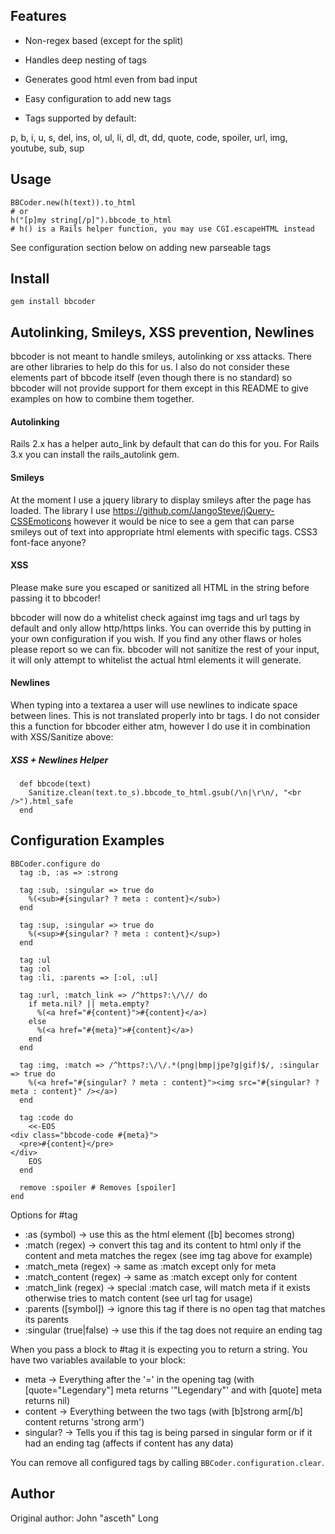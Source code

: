 Features
--------

* Non-regex based (except for the split)
* Handles deep nesting of tags
* Generates good html even from bad input
* Easy configuration to add new tags

* Tags supported by default:

p, b, i, u, s, del, ins, ol, ul, li, dl, dt, dd, quote, code, spoiler, url, img, youtube, sub, sup

Usage
--------

    BBCoder.new(h(text)).to_html
    # or
    h("[p]my string[/p]").bbcode_to_html
    # h() is a Rails helper function, you may use CGI.escapeHTML instead

See configuration section below on adding new parseable tags


Install
-------

    gem install bbcoder


Autolinking, Smileys, XSS prevention, Newlines
--------------------------------------

bbcoder is not meant to handle smileys, autolinking or xss attacks.  There are other libraries to help do this for us.  I also do not consider these elements part of bbcode itself (even though there is no standard) so bbcoder will not provide support for them except in this README to give examples on how to combine them together.


#### Autolinking
Rails 2.x has a helper auto_link by default that can do this for you.  For Rails 3.x you can install the rails_autolink gem.


#### Smileys
At the moment I use a jquery library to display smileys after the page has loaded.  The library I use https://github.com/JangoSteve/jQuery-CSSEmoticons however it would be nice to see a gem that can parse smileys out of text into appropriate html elements with specific tags.  CSS3 font-face anyone?


#### XSS
Please make sure you escaped or sanitized all HTML in the string before passing it to bbcoder!

bbcoder will now do a whitelist check against img tags and url tags by default and only allow http/https links.  You can override this by putting in your own configuration if you wish.  If you find any other flaws or holes please report so we can fix.  bbcoder will not sanitize the rest of your input, it will only attempt to whitelist the actual html elements it will generate.


#### Newlines
When typing into a textarea a user will use newlines to indicate space between lines.  This is not translated properly into br tags.  I do not consider this a function for bbcoder either atm, however I do use it in combination with XSS/Sanitize above:


##### XSS + Newlines Helper
      def bbcode(text)
        Sanitize.clean(text.to_s).bbcode_to_html.gsub(/\n|\r\n/, "<br />").html_safe
      end


Configuration Examples
-----------------------

    BBCoder.configure do
      tag :b, :as => :strong

      tag :sub, :singular => true do
        %(<sub>#{singular? ? meta : content}</sub>)
      end

      tag :sup, :singular => true do
        %(<sup>#{singular? ? meta : content}</sup>)
      end

      tag :ul
      tag :ol
      tag :li, :parents => [:ol, :ul]

      tag :url, :match_link => /^https?:\/\// do
        if meta.nil? || meta.empty?
          %(<a href="#{content}">#{content}</a>)
        else
          %(<a href="#{meta}">#{content}</a>)
        end
      end

      tag :img, :match => /^https?:\/\/.*(png|bmp|jpe?g|gif)$/, :singular => true do
        %(<a href="#{singular? ? meta : content}"><img src="#{singular? ? meta : content}" /></a>)
      end

      tag :code do
        <<-EOS
    <div class="bbcode-code #{meta}">
      <pre>#{content}</pre>
    </div>
        EOS
      end

      remove :spoiler # Removes [spoiler]
    end


Options for #tag

* :as (symbol) -> use this as the html element ([b] becomes strong)
* :match (regex) -> convert this tag and its content to html only if the content and meta matches the regex (see img tag above for example)
* :match_meta (regex) -> same as :match except only for meta
* :match_content (regex) -> same as :match except only for content
* :match_link (regex) -> special :match case, will match meta if it exists otherwise tries to match content (see url tag for usage)
* :parents ([symbol]) -> ignore this tag if there is no open tag that matches its parents
* :singular (true|false) -> use this if the tag does not require an ending tag


When you pass a block to #tag it is expecting you to return a string.  You have two variables available to your block:

* meta -> Everything after the '=' in the opening tag (with [quote="Legendary"] meta returns '"Legendary"' and with [quote] meta returns nil)
* content -> Everything between the two tags (with [b]strong arm[/b] content returns 'strong arm')
* singular? -> Tells you if this tag is being parsed in singular form or if it had an ending tag (affects if content has any data)

You can remove all configured tags by calling `BBCoder.configuration.clear`.

Author
------

Original author: John "asceth" Long


